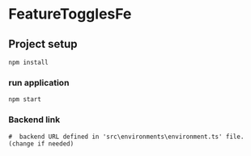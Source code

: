 # FeatureTogglesFe

## Project setup
```
npm install
```

### run application
```
npm start
```

### Backend link
```
#  backend URL defined in 'src\environments\environment.ts' file. (change if needed)
```
